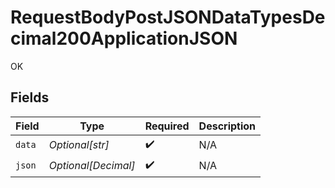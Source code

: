 # RequestBodyPostJSONDataTypesDecimal200ApplicationJSON

OK


## Fields

| Field               | Type                | Required            | Description         |
| ------------------- | ------------------- | ------------------- | ------------------- |
| `data`              | *Optional[str]*     | :heavy_check_mark:  | N/A                 |
| `json`              | *Optional[Decimal]* | :heavy_check_mark:  | N/A                 |